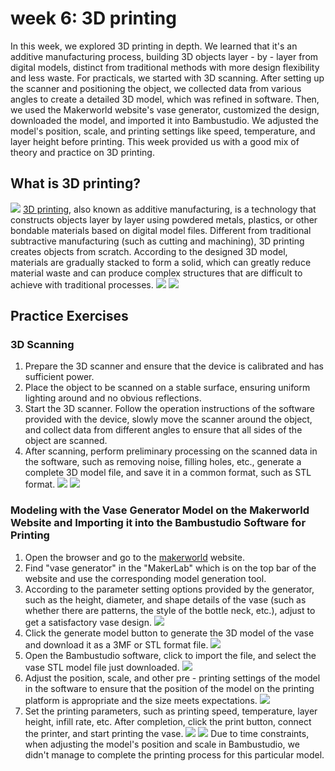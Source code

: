 # week 6: 3D printing
In this week, we explored 3D printing in depth. We learned that it's an additive manufacturing process, building 3D objects layer - by - layer from digital models, distinct from traditional methods with more design flexibility and less waste.​
For practicals, we started with 3D scanning. After setting up the scanner and positioning the object, we collected data from various angles to create a detailed 3D model, which was refined in software. Then, we used the Makerworld website's vase generator, customized the design, downloaded the model, and imported it into Bambustudio. We adjusted the model's position, scale, and printing settings like speed, temperature, and layer height before printing. This week provided us with a good mix of theory and practice on 3D printing.
## What is 3D printing?
![](https://unncfab.oss-cn-hangzhou.aliyuncs.com/img/tong/20250417103552130.png)
[3D printing](https://www.hubs.com/guides/3d-printing/), also known as additive manufacturing, is a technology that constructs objects layer by layer using powdered metals, plastics, or other bondable materials based on digital model files. Different from traditional subtractive manufacturing (such as cutting and machining), 3D printing creates objects from scratch. According to the designed 3D model, materials are gradually stacked to form a solid, which can greatly reduce material waste and can produce complex structures that are difficult to achieve with traditional processes.
![](https://unncfab.oss-cn-hangzhou.aliyuncs.com/img/tong/20250417085227160.png)
![](https://unncfab.oss-cn-hangzhou.aliyuncs.com/img/tong/20250417103324661.png)
## Practice Exercises

### 3D Scanning
1. Prepare the 3D scanner and ensure that the device is calibrated and has sufficient power.
2. Place the object to be scanned on a stable surface, ensuring uniform lighting around and no obvious reflections.
3. Start the 3D scanner. Follow the operation instructions of the software provided with the device, slowly move the scanner around the object, and collect data from different angles to ensure that all sides of the object are scanned.
4. After scanning, perform preliminary processing on the scanned data in the software, such as removing noise, filling holes, etc., generate a complete 3D model file, and save it in a common format, such as STL format.
![](https://unncfab.oss-cn-hangzhou.aliyuncs.com/img/tong/20250417104407967.png)
![](https://unncfab.oss-cn-hangzhou.aliyuncs.com/img/tong/92e2e1e54edb1039ea338ecca0f1586.jpg)
### Modeling with the Vase Generator Model on the Makerworld Website and Importing it into the Bambustudio Software for Printing
1. Open the browser and go to the [makerworld](https://makerworld.com/) website.
2. Find "vase generator" in the "MakerLab" which is on the top bar of the website and use the corresponding model generation tool.
3. According to the parameter setting options provided by the generator, such as the height, diameter, and shape details of the vase (such as whether there are patterns, the style of the bottle neck, etc.), adjust to get a satisfactory vase design.
![](https://unncfab.oss-cn-hangzhou.aliyuncs.com/img/tong/20250417105109774.png)
4. Click the generate model button to generate the 3D model of the vase and download it as a 3MF or STL format file.
![](https://unncfab.oss-cn-hangzhou.aliyuncs.com/img/tong/20250417105234234.png)
5. Open the Bambustudio software, click to import the file, and select the vase STL model file just downloaded.
![](https://unncfab.oss-cn-hangzhou.aliyuncs.com/img/tong/20250408173352765.png)
6. Adjust the position, scale, and other pre - printing settings of the model in the software to ensure that the position of the model on the printing platform is appropriate and the size meets expectations.
![](https://unncfab.oss-cn-hangzhou.aliyuncs.com/img/tong/20250408173324698.png)
7. Set the printing parameters, such as printing speed, temperature, layer height, infill rate, etc. After completion, click the print button, connect the printer, and start printing the vase. 
   ![](https://unncfab.oss-cn-hangzhou.aliyuncs.com/img/tong/cf9b156a00995b9b0b98048a41cd210.jpg)
   ![](https://unncfab.oss-cn-hangzhou.aliyuncs.com/img/tong/c0d2e1f02995bae96a022e50e916d6c.jpg)
   Due to time constraints, when adjusting the model's position and scale in Bambustudio, we didn't manage to complete the printing process for this particular model. 